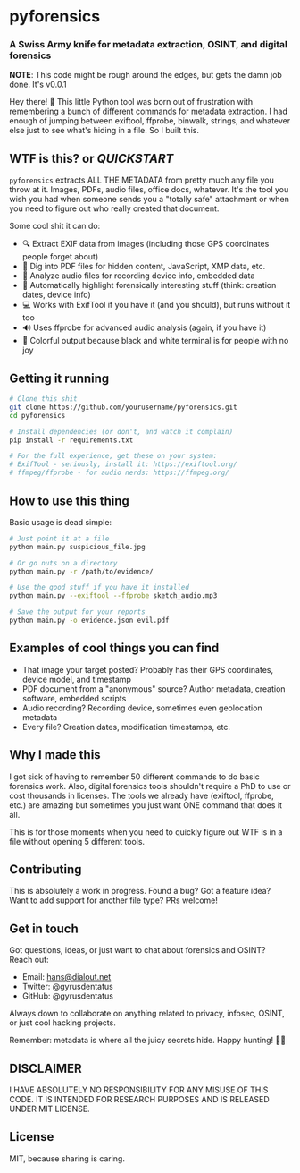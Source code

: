 # pyforensics

### A Swiss Army knife for metadata extraction, OSINT, and digital forensics

**NOTE**: This code might be rough around the edges, but gets the damn job done. It's v0.0.1 

Hey there! 👋 This little Python tool was born out of frustration with remembering a bunch of different commands for metadata extraction. I had enough of jumping between exiftool, ffprobe, binwalk, strings, and whatever else just to see what's hiding in a file. So I built this.

## WTF is this? or *QUICKSTART*

`pyforensics` extracts ALL THE METADATA from pretty much any file you throw at it. Images, PDFs, audio files, office docs, whatever. It's the tool you wish you had when someone sends you a "totally safe" attachment or when you need to figure out who really created that document.

Some cool shit it can do:

- 🔍 Extract EXIF data from images (including those GPS coordinates people forget about)
- 📄 Dig into PDF files for hidden content, JavaScript, XMP data, etc.
- 🎵 Analyze audio files for recording device info, embedded data
- 🚨 Automatically highlight forensically interesting stuff (think: creation dates, device info)
- 💻 Works with ExifTool if you have it (and you should), but runs without it too
- 🔊 Uses ffprobe for advanced audio analysis (again, if you have it)
- 🌈 Colorful output because black and white terminal is for people with no joy

## Getting it running

```bash
# Clone this shit
git clone https://github.com/yourusername/pyforensics.git
cd pyforensics

# Install dependencies (or don't, and watch it complain)
pip install -r requirements.txt

# For the full experience, get these on your system:
# ExifTool - seriously, install it: https://exiftool.org/
# ffmpeg/ffprobe - for audio nerds: https://ffmpeg.org/
```

## How to use this thing

Basic usage is dead simple:

```bash
# Just point it at a file
python main.py suspicious_file.jpg

# Or go nuts on a directory
python main.py -r /path/to/evidence/

# Use the good stuff if you have it installed
python main.py --exiftool --ffprobe sketch_audio.mp3

# Save the output for your reports
python main.py -o evidence.json evil.pdf
```

## Examples of cool things you can find

- That image your target posted? Probably has their GPS coordinates, device model, and timestamp
- PDF document from a "anonymous" source? Author metadata, creation software, embedded scripts
- Audio recording? Recording device, sometimes even geolocation metadata
- Every file? Creation dates, modification timestamps, etc.

## Why I made this

I got sick of having to remember 50 different commands to do basic forensics work. Also, digital forensics tools shouldn't require a PhD to use or cost thousands in licenses. The tools we already have (exiftool, ffprobe, etc.) are amazing but sometimes you just want ONE command that does it all.

This is for those moments when you need to quickly figure out WTF is in a file without opening 5 different tools.

## Contributing

This is absolutely a work in progress. Found a bug? Got a feature idea? Want to add support for another file type? PRs welcome!

## Get in touch

Got questions, ideas, or just want to chat about forensics and OSINT? Reach out:

- Email: hans@dialout.net
- Twitter: @gyrusdentatus
- GitHub: @gyrusdentatus

Always down to collaborate on anything related to privacy, infosec, OSINT, or just cool hacking projects.

Remember: metadata is where all the juicy secrets hide. Happy hunting! 🕵️‍♂️
## DISCLAIMER 
I HAVE ABSOLUTELY NO RESPONSIBILITY FOR ANY MISUSE OF THIS CODE. IT IS INTENDED FOR RESEARCH PURPOSES AND IS RELEASED UNDER MIT LICENSE. 
## License

MIT, because sharing is caring.
